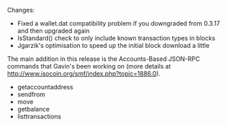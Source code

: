 Changes:
* Fixed a wallet.dat compatibility problem if you downgraded from 0.3.17 and then upgraded again
* IsStandard() check to only include known transaction types in blocks
* Jgarzik's optimisation to speed up the initial block download a little

The main addition in this release is the Accounts-Based JSON-RPC commands that Gavin's been working on (more details at http://www.isocoin.org/smf/index.php?topic=1886.0).  
* getaccountaddress
* sendfrom
* move
* getbalance
* listtransactions
